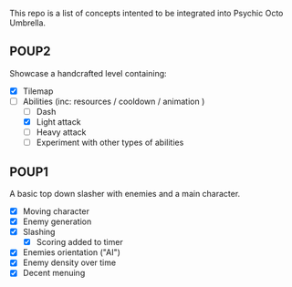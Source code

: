 This repo is a list of concepts intented to be integrated into Psychic Octo Umbrella.

## POUP2

Showcase a handcrafted level containing:

- [x] Tilemap
- [ ] Abilities (inc: resources / cooldown / animation )
  - [ ] Dash
  - [x] Light attack
  - [ ] Heavy attack
  - [ ] Experiment with other types of abilities

## POUP1

A basic top down slasher with enemies and a main character.

- [x] Moving character
- [x] Enemy generation
- [x] Slashing
  - [x] Scoring added to timer
- [x] Enemies orientation ("AI")
- [x] Enemy density over time
- [x] Decent menuing
